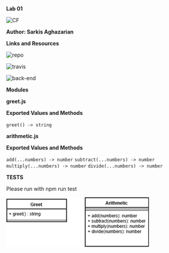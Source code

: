 
**Lab 01**

![CF](https://i.imgur.com/HQUOEh5.png)

**Author: Sarkis Aghazarian**

**Links and Resources**


![repo](https://github.com/sarkis74/seattle-javascript-401n12-)

![travis](https://travis-ci.org/sarkis74/seattle-javascript-401n12-)

![back-end](https://seattle-401n12-lab-01.herokuapp.com/)

**Modules**

**greet.js**

**Exported Values and Methods**

`greet() -> string`

**arithmetic.js**

**Exported Values and Methods**

`add(...numbers) -> number`
`subtract(...numbers) -> number`
`multiply(...numbers) -> number`
`divide(...numbers) -> number`

**TESTS**

Please run with npm run test

![UML](uml.png)